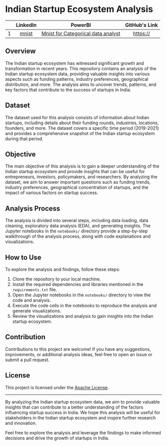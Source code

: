 # Indian Startup Ecosystem Analysis
|  | LinkedIn | PowerBI    | GitHub's Link  |
|:--:|:--------------:|:--------------:|:--------------:|
| 1 |  [mnist](https://www.linkedin.com/pulse/indian-startup-funding-ecosystem-in-depth-analysis-from-mbabazi)             |  [Mnist for Categorical data analyst ](https://app.powerbi.com/groups/me/reports/6228e8fa-4599-4d84-ba52-cd97157d4596/ReportSection?experience=power-bi)            | [https://](https://github.com/mbabazif/mnist)       |


## Overview

The Indian startup ecosystem has witnessed significant growth and transformation in recent years. This repository contains an analysis of the Indian startup ecosystem data, providing valuable insights into various aspects such as funding patterns, industry preferences, geographical distribution, and more. The analysis aims to uncover trends, patterns, and key factors that contribute to the success of startups in India.

## Dataset

The dataset used for this analysis consists of information about Indian startups, including details about their funding rounds, industries, locations, founders, and more. The dataset covers a specific time period (2019-2021) and provides a comprehensive snapshot of the Indian startup ecosystem during that period.

## Objective

The main objective of this analysis is to gain a deeper understanding of the Indian startup ecosystem and provide insights that can be useful for entrepreneurs, investors, policymakers, and researchers. By analyzing the dataset, we aim to answer important questions such as funding trends, industry preferences, geographical concentration of startups, and the impact of various factors on startup success.

## Analysis Process

The analysis is divided into several steps, including data loading, data cleaning, exploratory data analysis (EDA), and generating insights. The Jupyter notebooks in the `notebooks/` directory provide a step-by-step walkthrough of the analysis process, along with code explanations and visualizations.

## How to Use

To explore the analysis and findings, follow these steps:

1. Clone the repository to your local machine.
2. Install the required dependencies and libraries mentioned in the `requirements.txt` file.
3. Open the Jupyter notebooks in the `notebooks/` directory to view the code and analysis.
4. Execute the code cells in the notebooks to reproduce the analysis and generate visualizations.
5. Review the visualizations and analysis to gain insights into the Indian startup ecosystem.

## Contribution

Contributions to this project are welcome! If you have any suggestions, improvements, or additional analysis ideas, feel free to open an issue or submit a pull request.

## License

This project is licensed under the [Apache License](LICENSE).

---

By analyzing the Indian startup ecosystem data, we aim to provide valuable insights that can contribute to a better understanding of the factors influencing startup success in India. We hope this analysis will be useful for stakeholders in the Indian startup ecosystem and inspire further research and innovation.

Feel free to explore the analysis and leverage the findings to make informed decisions and drive the growth of startups in India.



